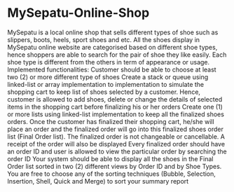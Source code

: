 # MySepatu-Online-Shop
MySepatu is a local online shop that sells different types of shoe such as slippers, boots, heels, sport shoes and etc.  All the shoes display in MySepatu online website are categorised based on different shoe types, hence shoppers are able to search for the pair of shoe they like easily.  Each shoe type is different from the others in term of appearance or usage.
Implemented functionalities:
Customer should be able to choose at least two (2) or more different type of shoes
Create a stack or queue using linked-list or array implementation to implementation  to simulate the shopping cart to keep list of shoes selected by a customer.  Hence, customer is allowed to add shoes, delete or change the details of selected items in the shopping cart before finalizing his or her orders
Create one (1) or more lists using linked-list implementation to keep all the finalized shoes orders.  Once the customer has finalized their shopping cart, he/she will place an order and the finalized order will go into this finalized shoes order list (Final Order list).  The finalized order is not changeable or cancellable.  A receipt of the order will also be displayed
Every finalized order should have an order ID and user is allowed to view the particular order by searching the order ID Your system should be able to display all the shoes in the Final Order list sorted in two (2) different views by Order ID and by Shoe Types.  You are free to choose any of the sorting techniques (Bubble, Selection, Insertion, Shell, Quick and Merge) to sort your summary report
